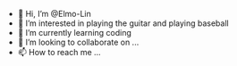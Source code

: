 - 👋 Hi, I’m @Elmo-Lin
- 👀 I’m interested in playing the guitar and playing baseball
- 🌱 I’m currently learning coding
- 💞️ I’m looking to collaborate on ...
- 📫 How to reach me ...

<!---
Elmo-Lin/Elmo-Lin is a ✨ special ✨ repository because its `README.md` (this file) appears on your GitHub profile.
You can click the Preview link to take a look at your changes.
--->
